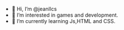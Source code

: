 - 👋 Hi, I’m @jeanllcs
- 👀 I’m interested in games and development.
- 🌱 I’m currently learning Js,HTML and CSS.
